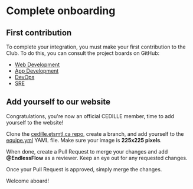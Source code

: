 # Complete onboarding

## First contribution

To complete your integration, you must make your first contribution to the
Club. To do this, you can consult the project boards on GitHub:

- [Web Development](https://github.com/orgs/ClubCedille/projects/13)
- [App Development](https://github.com/orgs/ClubCedille/projects/12)
- [DevOps](https://github.com/orgs/ClubCedille/projects/14)
- [SRE](https://github.com/orgs/ClubCedille/projects/16/views/1)


## Add yourself to our website
Congratulations, you're now an official CEDILLE member, time to add yourself to
the website!

Clone the [cedille.etsmtl.ca
repo](https://github.com/ClubCedille/cedille.etsmtl.ca/tree/master), create a
branch, and add yourself to the
[equipe.yml](https://github.com/ClubCedille/cedille.etsmtl.ca/blob/master/data/equipe.yml)
YAML file. Make sure your image is **225x225 pixels**.

When done, create a Pull Request to merge your changes and add **@EndlessFlow**
as a reviewer. Keep an eye out for any requested changes.

Once your Pull Request is approved, simply merge the changes.

Welcome aboard!
